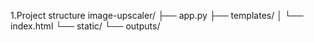 1.Project structure
image-upscaler/
    ├── app.py
    ├── templates/
    │   └── index.html
    └── static/
        └── outputs/
